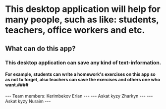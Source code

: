 # This desktop application will help for many people, such as like: students, teachers, office workers and etc. #
## What can do this app? ##
### This desktop application can save any kind of text-information. ###
#### For example, students can write a homework's exercises on this app so as not to forget, also teachers can save the exercises and others one who want.####


--- Team members: Kerimbekov Erlan ---
              --- Askat kyzy Zharkyn ---
              --- Askat kyzy Nuraim ---
